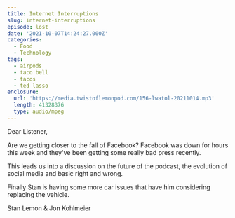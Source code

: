 ```yaml
---
title: Internet Interruptions
slug: internet-interruptions
episode: lost
date: '2021-10-07T14:24:27.000Z'
categories:
  - Food
  - Technology
tags:
  - airpods
  - taco bell
  - tacos
  - ted lasso
enclosure:
  url: 'https://media.twistoflemonpod.com/156-lwatol-20211014.mp3'
  length: 41328376
  type: audio/mpeg
---
```


Dear Listener,

Are we getting closer to the fall of Facebook? Facebook was down for hours this week and they've been getting some really bad press recently.

This leads us into a discussion on the future of the podcast, the evolution of social media and basic right and wrong.

Finally Stan is having some more car issues that have him considering replacing the vehicle.

Stan Lemon & Jon Kohlmeier
